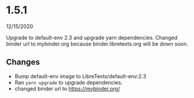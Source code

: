 # 1.5.1
12/15/2020

Upgrade to default-env 2.3 and upgrade yarn dependencies. Changed binder url to mybinder.org because binder.libretexts.org will be down soon.

## Changes
- Bump default-env image to LibreTexts/default-env:2.3
- Ran `yarn upgrade` to upgrade dependencies.
- changed binder url to https://mybinder.org/
